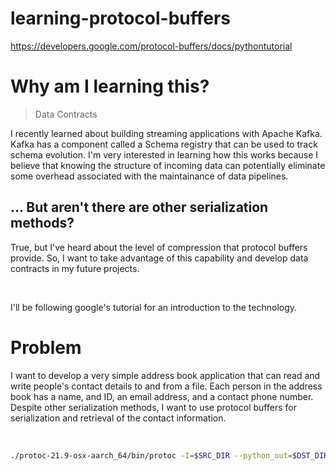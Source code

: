 # learning-protocol-buffers

https://developers.google.com/protocol-buffers/docs/pythontutorial

# Why am I learning this?

<blockquote>Data Contracts</blockquote>

I recently learned about building streaming applications with Apache Kafka. Kafka has a component called a Schema registry that can be used to track schema evolution. I'm very interested in learning how this works because I believe that knowing the structure of incoming data can potentially eliminate some overhead associated with the maintainance of data pipelines. 

## ... But aren't there are other serialization methods?
True, but I've heard about the level of compression that protocol buffers provide. So, I want to take advantage of this capability and develop data contracts in my future projects. 


<br/>

I'll be following google's tutorial for an introduction to the technology. 

# Problem

I want to develop a very simple address book application that can read and write people's contact details to and from a file. Each person in the address book has a name, and ID, an email address, and a contact phone number. Despite other serialization methods, I want to use protocol buffers for serialization and retrieval of the contact information. 

<br/>

```bash 
./protoc-21.9-osx-aarch_64/bin/protoc -I=$SRC_DIR --python_out=$DST_DIR $SRC_DIR/addressbook.proto
```
